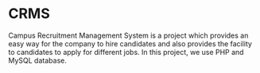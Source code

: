 # CRMS
Campus Recruitment Management System is a project which provides an easy way for the company to hire candidates and also provides the facility to candidates to apply for different jobs. In this project, we use PHP and MySQL database.
